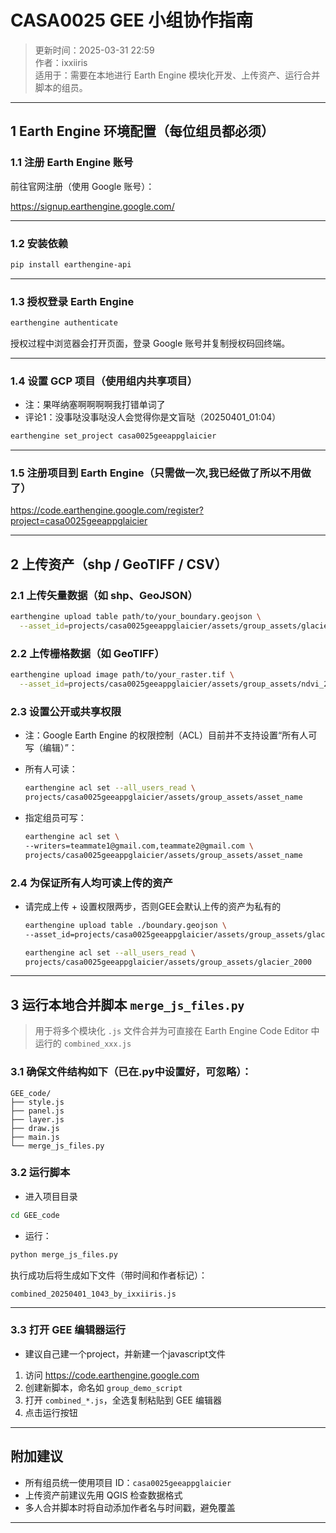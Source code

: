 # CASA0025 GEE 小组协作指南

> 更新时间：2025-03-31 22:59  
> 作者：ixxiiris  
> 适用于：需要在本地进行 Earth Engine 模块化开发、上传资产、运行合并脚本的组员。

---

## 1️ Earth Engine 环境配置（每位组员都必须）

### 1.1 注册 Earth Engine 账号

前往官网注册（使用 Google 账号）：

https://signup.earthengine.google.com/

---

### 1.2 安装依赖

```bash
pip install earthengine-api
```

---

### 1.3 授权登录 Earth Engine

```bash
earthengine authenticate
```

授权过程中浏览器会打开页面，登录 Google 账号并复制授权码回终端。

---

### 1.4 设置 GCP 项目（使用组内共享项目）
- 注：果咩纳塞啊啊啊啊我打错单词了
- 评论1：没事哒没事哒没人会觉得你是文盲哒（20250401_01:04）

```bash
earthengine set_project casa0025geeappglaicier
```

---

### 1.5 注册项目到 Earth Engine（只需做一次,我已经做了所以不用做了）

https://code.earthengine.google.com/register?project=casa0025geeappglaicier

---

## 2️ 上传资产（shp / GeoTIFF / CSV）

### 2.1 上传矢量数据（如 shp、GeoJSON）

```bash
earthengine upload table path/to/your_boundary.geojson \
  --asset_id=projects/casa0025geeappglaicier/assets/group_assets/glacier_boundary
```

### 2.2 上传栅格数据（如 GeoTIFF）

```bash
earthengine upload image path/to/your_raster.tif \
  --asset_id=projects/casa0025geeappglaicier/assets/group_assets/ndvi_2005
```

### 2.3 设置公开或共享权限
- 注：Google Earth Engine 的权限控制（ACL）目前并不支持设置“所有人可写（编辑）”：

- 所有人可读：
  ```bash
  earthengine acl set --all_users_read \
  projects/casa0025geeappglaicier/assets/group_assets/asset_name
  ```

- 指定组员可写：
  ```bash
  earthengine acl set \
  --writers=teammate1@gmail.com,teammate2@gmail.com \
  projects/casa0025geeappglaicier/assets/group_assets/asset_name
  ```


### 2.4 为保证所有人均可读上传的资产
- 请完成上传 + 设置权限两步，否则GEE会默认上传的资产为私有的
  ```bash
  earthengine upload table ./boundary.geojson \
  --asset_id=projects/casa0025geeappglaicier/assets/group_assets/glacier_2000
  ```

  ```bash
  earthengine acl set --all_users_read \
  projects/casa0025geeappglaicier/assets/group_assets/glacier_2000
  ```

---

## 3️ 运行本地合并脚本 `merge_js_files.py`

> 用于将多个模块化 `.js` 文件合并为可直接在 Earth Engine Code Editor 中运行的 `combined_xxx.js`

### 3.1 确保文件结构如下（已在.py中设置好，可忽略）：

```
GEE_code/
├── style.js
├── panel.js
├── layer.js
├── draw.js
├── main.js
└── merge_js_files.py
```

### 3.2 运行脚本

- 进入项目目录 
```bash
cd GEE_code
```
- 运行：
```bash
python merge_js_files.py
```

执行成功后将生成如下文件（带时间和作者标记）：

```
combined_20250401_1043_by_ixxiiris.js
```

---

### 3.3 打开 GEE 编辑器运行
- 建议自己建一个project，并新建一个javascript文件

1. 访问 https://code.earthengine.google.com
2. 创建新脚本，命名如 `group_demo_script`
3. 打开 `combined_*.js`，全选复制粘贴到 GEE 编辑器
4. 点击运行按钮

---

##  附加建议

- 所有组员统一使用项目 ID：`casa0025geeappglaicier`
- 上传资产前建议先用 QGIS 检查数据格式
- 多人合并脚本时将自动添加作者名与时间戳，避免覆盖

---

